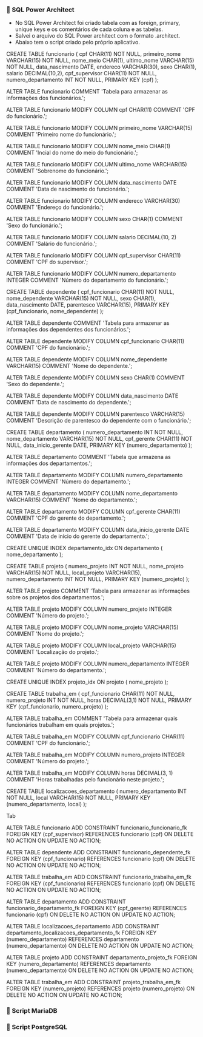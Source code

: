 ### 🔸 SQL Power Architect

- No SQL Power Architect foi criado  tabela com as foreign, primary, unique keys e os comentários de cada coluna e as tabelas. 
- Salvei o arquivo do SQL Power architect com o formato .architect.
- Abaixo tem o script criado pelo próprio aplicativo.



CREATE TABLE funcionario (
                cpf CHAR(11) NOT NULL,
                primeiro_nome VARCHAR(15) NOT NULL,
                nome_meio CHAR(1),
                ultimo_nome VARCHAR(15) NOT NULL,
                data_nascimento DATE,
                endereco VARCHAR(30),
                sexo CHAR(1),
                salario DECIMAL(10,2),
                cpf_supervisor CHAR(11) NOT NULL,
                numero_departamento INT NOT NULL,
                PRIMARY KEY (cpf)
);

ALTER TABLE funcionario COMMENT 'Tabela para armazenar as informações dos funcionários.';

ALTER TABLE funcionario MODIFY COLUMN cpf CHAR(11) COMMENT 'CPF do funcionário.';

ALTER TABLE funcionario MODIFY COLUMN primeiro_nome VARCHAR(15) COMMENT 'Primeiro nome do funcionário.';

ALTER TABLE funcionario MODIFY COLUMN nome_meio CHAR(1) COMMENT 'Incial do nome do meio do funcionário.';

ALTER TABLE funcionario MODIFY COLUMN ultimo_nome VARCHAR(15) COMMENT 'Sobrenome do funcionário.';

ALTER TABLE funcionario MODIFY COLUMN data_nascimento DATE COMMENT 'Data de nascimento do funcionário.';

ALTER TABLE funcionario MODIFY COLUMN endereco VARCHAR(30) COMMENT 'Endereço do funcionário.';

ALTER TABLE funcionario MODIFY COLUMN sexo CHAR(1) COMMENT 'Sexo do funcionário.';

ALTER TABLE funcionario MODIFY COLUMN salario DECIMAL(10, 2) COMMENT 'Salário do funcionário.';

ALTER TABLE funcionario MODIFY COLUMN cpf_supervisor CHAR(11) COMMENT 'CPF do supervisor.';

ALTER TABLE funcionario MODIFY COLUMN numero_departamento INTEGER COMMENT 'Número do departamento do funcionário.';


CREATE TABLE dependente (
                cpf_funcionario CHAR(11) NOT NULL,
                nome_dependente VARCHAR(15) NOT NULL,
                sexo CHAR(1),
                data_nascimento DATE,
                parentesco VARCHAR(15),
                PRIMARY KEY (cpf_funcionario, nome_dependente)
);

ALTER TABLE dependente COMMENT 'Tabela para armazenar as informações dos dependentes dos funcionários.';

ALTER TABLE dependente MODIFY COLUMN cpf_funcionario CHAR(11) COMMENT 'CPF do funcionário.';

ALTER TABLE dependente MODIFY COLUMN nome_dependente VARCHAR(15) COMMENT 'Nome do dependente.';

ALTER TABLE dependente MODIFY COLUMN sexo CHAR(1) COMMENT 'Sexo do dependente.';

ALTER TABLE dependente MODIFY COLUMN data_nascimento DATE COMMENT 'Data de nascimento do dependente.';

ALTER TABLE dependente MODIFY COLUMN parentesco VARCHAR(15) COMMENT 'Descrição de parentesco do dependente com o funcionário.';


CREATE TABLE departamento (
                numero_departamento INT NOT NULL,
                nome_departamento VARCHAR(15) NOT NULL,
                cpf_gerente CHAR(11) NOT NULL,
                data_inicio_gerente DATE,
                PRIMARY KEY (numero_departamento)
);

ALTER TABLE departamento COMMENT 'Tabela que armazena as informações dos departamentos.';

ALTER TABLE departamento MODIFY COLUMN numero_departamento INTEGER COMMENT 'Número do departamento.';

ALTER TABLE departamento MODIFY COLUMN nome_departamento VARCHAR(15) COMMENT 'Nome do departamento.';

ALTER TABLE departamento MODIFY COLUMN cpf_gerente CHAR(11) COMMENT 'CPF do gerente do departamento.';

ALTER TABLE departamento MODIFY COLUMN data_inicio_gerente DATE COMMENT 'Data de início do gerente do departamento.';


CREATE UNIQUE INDEX departamento_idx
 ON departamento
 ( nome_departamento );

CREATE TABLE projeto (
                numero_projeto INT NOT NULL,
                nome_projeto VARCHAR(15) NOT NULL,
                local_projeto VARCHAR(15),
                numero_departamento INT NOT NULL,
                PRIMARY KEY (numero_projeto)
);

ALTER TABLE projeto COMMENT 'Tabela para armazenar as informações sobre os projetos dos departamentos.';

ALTER TABLE projeto MODIFY COLUMN numero_projeto INTEGER COMMENT 'Número do projeto.';

ALTER TABLE projeto MODIFY COLUMN nome_projeto VARCHAR(15) COMMENT 'Nome do projeto.';

ALTER TABLE projeto MODIFY COLUMN local_projeto VARCHAR(15) COMMENT 'Localização do projeto.';

ALTER TABLE projeto MODIFY COLUMN numero_departamento INTEGER COMMENT 'Número do departamento.';


CREATE UNIQUE INDEX projeto_idx
 ON projeto
 ( nome_projeto );

CREATE TABLE trabalha_em (
                cpf_funcionario CHAR(11) NOT NULL,
                numero_projeto INT NOT NULL,
                horas DECIMAL(3,1) NOT NULL,
                PRIMARY KEY (cpf_funcionario, numero_projeto)
);

ALTER TABLE trabalha_em COMMENT 'Tabela para armazenar quais funcionários trabalham em quais projetos.';

ALTER TABLE trabalha_em MODIFY COLUMN cpf_funcionario CHAR(11) COMMENT 'CPF do funcionário.';

ALTER TABLE trabalha_em MODIFY COLUMN numero_projeto INTEGER COMMENT 'Número do projeto.';

ALTER TABLE trabalha_em MODIFY COLUMN horas DECIMAL(3, 1) COMMENT 'Horas trabalhadas pelo funcionário neste projeto.';


CREATE TABLE localizacoes_departamento (
                numero_departamento INT NOT NULL,
                local VARCHAR(15) NOT NULL,
                PRIMARY KEY (numero_departamento, local)
);

Tab

ALTER TABLE funcionario ADD CONSTRAINT funcionario_funcionario_fk
FOREIGN KEY (cpf_supervisor)
REFERENCES funcionario (cpf)
ON DELETE NO ACTION
ON UPDATE NO ACTION;

ALTER TABLE dependente ADD CONSTRAINT funcionario_dependente_fk
FOREIGN KEY (cpf_funcionario)
REFERENCES funcionario (cpf)
ON DELETE NO ACTION
ON UPDATE NO ACTION;

ALTER TABLE trabalha_em ADD CONSTRAINT funcionario_trabalha_em_fk
FOREIGN KEY (cpf_funcionario)
REFERENCES funcionario (cpf)
ON DELETE NO ACTION
ON UPDATE NO ACTION;

ALTER TABLE departamento ADD CONSTRAINT funcionario_departamento_fk
FOREIGN KEY (cpf_gerente)
REFERENCES funcionario (cpf)
ON DELETE NO ACTION
ON UPDATE NO ACTION;

ALTER TABLE localizacoes_departamento ADD CONSTRAINT departamento_localizacoes_departamento_fk
FOREIGN KEY (numero_departamento)
REFERENCES departamento (numero_departamento)
ON DELETE NO ACTION
ON UPDATE NO ACTION;

ALTER TABLE projeto ADD CONSTRAINT departamento_projeto_fk
FOREIGN KEY (numero_departamento)
REFERENCES departamento (numero_departamento)
ON DELETE NO ACTION
ON UPDATE NO ACTION;

ALTER TABLE trabalha_em ADD CONSTRAINT projeto_trabalha_em_fk
FOREIGN KEY (numero_projeto)
REFERENCES projeto (numero_projeto)
ON DELETE NO ACTION
ON UPDATE NO ACTION;



### 🔸 Script MariaDB



### 🔸 Script PostgreSQL
